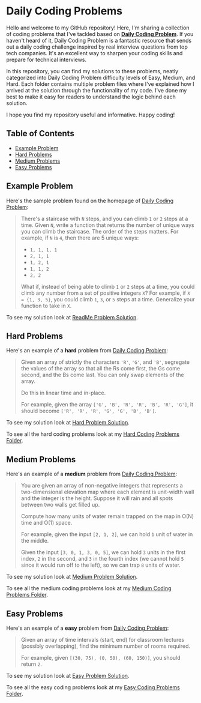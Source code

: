 # Daily Coding Problems

Hello and welcome to my GitHub repository! Here, I'm sharing a collection of coding problems that I've tackled based on **[Daily Coding Problem](https://www.dailycodingproblem.com/)**. If you haven't heard of it, Daily Coding Problem is a fantastic resource that sends out a daily coding challenge inspired by real interview questions from top tech companies. It's an excellent way to sharpen your coding skills and prepare for technical interviews.

In this repository, you can find my solutions to these problems, neatly categorized into Daily Coding Problem difficulty levels of Easy, Medium, and Hard. Each folder contains multiple problem files where I've explained how I arrived at the solution through the functionality of my code. I've done my best to make it easy for readers to understand the logic behind each solution.

I hope you find my repository useful and informative. Happy coding!


## Table of Contents
- [Example Problem](#Example-Problem)
- [Hard Problems](#Hard-Problems)
- [Medium Problems](#Medium-Problems)
- [Easy Problems](#Easy-Problems)


## Example Problem
Here's the sample problem found on the homepage of [Daily Coding Problem](https://www.dailycodingproblem.com/):

> There's a staircase with `N` steps, and you can climb `1` or `2` steps at a time. Given `N`, write a function that returns the number of unique ways you can climb the staircase. The order of the steps matters.
> For example, if `N` is `4`, then there are 5 unique ways:
> 
> - `1, 1, 1, 1`
> - `2, 1, 1`
> - `1, 2, 1`
> - `1, 1, 2`
> - `2, 2` 
> 
> What if, instead of being able to climb `1` or `2` steps at a time, you could climb any number from a set of positive integers `X`? For example, if `X = {1, 3, 5}`, you could climb `1`, `3`, or `5` steps at a time. Generalize your function to take in `X`.

To see my solution look at [ReadMe Problem Solution](https://github.com/adamwbrew/Daily_Coding_Problems/blob/main/ReadMe_Problem_Solution.ipynb).


## Hard Problems

Here's an example of a **hard** problem from [Daily Coding Problem](https://www.dailycodingproblem.com/):

> Given an array of strictly the characters `'R'`, `'G'`, and `'B'`, segregate the values of the array so that all the Rs come first, the Gs come second, and the Bs come last. You can only swap elements of the array.
> 
> Do this in linear time and in-place.
> 
> For example, given the array `['G', 'B', 'R', 'R', 'B', 'R', 'G']`, it should become `['R', 'R', 'R', 'G', 'G', 'B', 'B']`.

To see my solution look at [Hard Problem Solution](https://github.com/adamwbrew/Daily_Coding_Problems/blob/main/Hard/Problem_30.ipynb).

To see all the hard coding problems look at my [Hard Coding Problems Folder](https://github.com/adamwbrew/Daily_Coding_Problems/tree/main/Hard).


## Medium Problems

Here's an example of a **medium** problem from [Daily Coding Problem](https://www.dailycodingproblem.com/):

> You are given an array of non-negative integers that represents a two-dimensional elevation map where each element is unit-width wall and the integer is the height. Suppose it will rain and all spots between two walls get filled up.
> 
> Compute how many units of water remain trapped on the map in O(N) time and O(1) space.
> 
> For example, given the input `[2, 1, 2]`, we can hold `1` unit of water in the middle.
> 
> Given the input `[3, 0, 1, 3, 0, 5]`, we can hold `3` units in the first index, `2` in the second, and `3` in the fourth index (we cannot hold `5` since it would run off to the left), so we can trap `8` units of water.

To see my solution look at [Medium Problem Solution](https://github.com/adamwbrew/Daily_Coding_Problems/blob/main/Medium/Problem_26.ipynb).

To see all the medium coding problems look at my [Medium Coding Problems Folder](https://github.com/adamwbrew/Daily_Coding_Problems/tree/main/Medium).


## Easy Problems

Here's an example of a **easy** problem from [Daily Coding Problem](https://www.dailycodingproblem.com/):

> Given an array of time intervals (start, end) for classroom lectures (possibly overlapping), find the minimum number of rooms required.
> 
> For example, given `[(30, 75), (0, 50), (60, 150)]`, you should return `2`.

To see my solution look at [Easy Problem Solution](https://github.com/adamwbrew/Daily_Coding_Problems/blob/main/Easy/Problem_18.ipynb).

To see all the easy coding problems look at my [Easy Coding Problems Folder](https://github.com/adamwbrew/Daily_Coding_Problems/tree/main/Easy).

